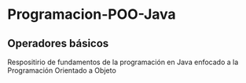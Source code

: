 # Programacion-POO-Java
## Operadores básicos
<p>Respositirio de fundamentos de la programación en Java enfocado a la Programación Orientado a Objeto</p>
